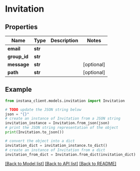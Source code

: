 # Invitation


## Properties

Name | Type | Description | Notes
------------ | ------------- | ------------- | -------------
**email** | **str** |  | 
**group_id** | **str** |  | 
**message** | **str** |  | [optional] 
**path** | **str** |  | [optional] 

## Example

```python
from instana_client.models.invitation import Invitation

# TODO update the JSON string below
json = "{}"
# create an instance of Invitation from a JSON string
invitation_instance = Invitation.from_json(json)
# print the JSON string representation of the object
print(Invitation.to_json())

# convert the object into a dict
invitation_dict = invitation_instance.to_dict()
# create an instance of Invitation from a dict
invitation_from_dict = Invitation.from_dict(invitation_dict)
```
[[Back to Model list]](../README.md#documentation-for-models) [[Back to API list]](../README.md#documentation-for-api-endpoints) [[Back to README]](../README.md)


